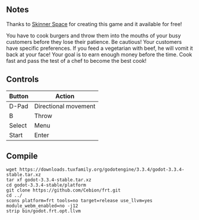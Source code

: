 ## Notes

Thanks to [Skinner Space](https://skinner-space.itch.io/brutal-castle) for creating this game and it available for free!

You have to cook burgers and throw them into the mouths of your busy customers before they lose their patience. Be cautious! Your customers have specific preferences. If you feed a vegetarian with beef, he will vomit it back at your face! Your goal is to earn enough money before the time. Cook fast and pass the test of a chef to become the best cook!


## Controls

| Button     | Action               |
| ---------- | -------------------- |
| D-Pad      | Directional movement |
| B          | Throw                |
| Select     | Menu                 |
| Start      | Enter                |


## Compile

```shell
wget https://downloads.tuxfamily.org/godotengine/3.3.4/godot-3.3.4-stable.tar.xz  
tar xf godot-3.3.4-stable.tar.xz  
cd godot-3.3.4-stable/platform  
git clone https://github.com/Cebion/frt.git  
cd ../  
scons platform=frt tools=no target=release use_llvm=yes module_webm_enabled=no -j12  
strip bin/godot.frt.opt.llvm
```

